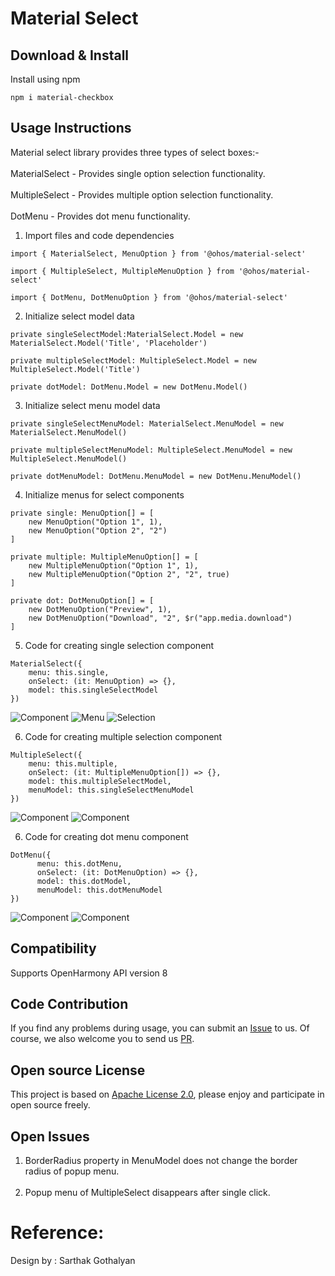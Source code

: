 # Material Select

## Download & Install

Install using npm

```npm i material-checkbox```

## Usage Instructions

Material select library provides three types of select boxes:- <br/><br/>
MaterialSelect - Provides single option selection functionality. <br/><br/>
MultipleSelect - Provides multiple option selection functionality. <br/><br/>
DotMenu - Provides dot menu functionality. <br/>

1. Import files and code dependencies

```ets
import { MaterialSelect, MenuOption } from '@ohos/material-select'

import { MultipleSelect, MultipleMenuOption } from '@ohos/material-select'

import { DotMenu, DotMenuOption } from '@ohos/material-select'
```

2. Initialize select model data

```
private singleSelectModel:MaterialSelect.Model = new MaterialSelect.Model('Title', 'Placeholder')

private multipleSelectModel: MultipleSelect.Model = new MultipleSelect.Model('Title')

private dotModel: DotMenu.Model = new DotMenu.Model()
```

3. Initialize select menu model data

```
private singleSelectMenuModel: MaterialSelect.MenuModel = new MaterialSelect.MenuModel()

private multipleSelectMenuModel: MultipleSelect.MenuModel = new MultipleSelect.MenuModel()

private dotMenuModel: DotMenu.MenuModel = new DotMenu.MenuModel()
```

4. Initialize menus for select components

```
private single: MenuOption[] = [
    new MenuOption("Option 1", 1),
    new MenuOption("Option 2", "2")
]

private multiple: MultipleMenuOption[] = [
    new MultipleMenuOption("Option 1", 1),
    new MultipleMenuOption("Option 2", "2", true)
]

private dot: DotMenuOption[] = [
    new DotMenuOption("Preview", 1),
    new DotMenuOption("Download", "2", $r("app.media.download")
]
```

5. Code for creating single selection component

```
MaterialSelect({
    menu: this.single,
    onSelect: (it: MenuOption) => {},
    model: this.singleSelectModel
})
```

![Component](screenshots/single_select_box.png)
![Menu](screenshots/single_select_box_with_menu.png)
![Selection](screenshots/single_select_box_selected.png)

6. Code for creating multiple selection component

```
MultipleSelect({
    menu: this.multiple,
    onSelect: (it: MultipleMenuOption[]) => {},
    model: this.multipleSelectModel,
    menuModel: this.singleSelectMenuModel
})
```

![Component](screenshots/multiple_select_box.png)
![Component](screenshots/multiple_select_box_with_menu.png)

6. Code for creating dot menu component

```
DotMenu({
      menu: this.dotMenu,
      onSelect: (it: DotMenuOption) => {},
      model: this.dotModel,
      menuModel: this.dotMenuModel
})
```

![Component](screenshots/dot_menu_box.png)
![Component](screenshots/dot_menu_box_with_menu.png)

## Compatibility

Supports OpenHarmony API version 8

## Code Contribution

If you find any problems during usage, you can submit an [Issue](https://github.com/Applib-OpenHarmony/Material_UI_Select/issues) to us. Of course, we also welcome you to send us [PR](https://github.com/Applib-OpenHarmony/Material_UI_Select/pulls).

## Open source License

This project is based
on [Apache License 2.0](https://github.com/Applib-OpenHarmony/Material_UI_Select/blob/main/LICENSE), please enjoy and
participate in open source freely.

## Open Issues

1. BorderRadius property in MenuModel does not change the border radius of popup menu.
<br/><br/>
2. Popup menu of MultipleSelect disappears after single click.

# Reference:

Design by : Sarthak Gothalyan